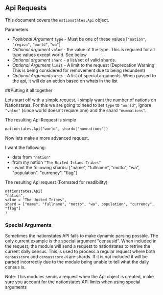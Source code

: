Api Requests
---

This document covers the `nationstates.Api` object. 


Parameters

* *Positional Argument* `type` - Must be one of these values [`"nation"`, `"region"`, `"world"`, `"wa"`]
* *Optional argument* `value` - the value of the type. This is required for all type values except world. See below 
* *Optional argument* `shard` - a list/set of valid shards.
* *Optional Argument* `limit` - A limit to the request (Deprecation Warning: This is being considered for removement due to being redundent)
* *Optional Arguments* `args` - A list of special arguments. When passed to the api, it will do an action based on whats in the list


##Putting it all together

Lets start off with a simple request. I simply want the number of nations on Nationstates. For this we are going to need to set `type` to `"world"`, ignore `"value"` (since world doesn't require one) and the shard `"numnations"`.

The resulting Api Request is simple

    nationstates.Api("world", shard=["numnations"])

Now lets make a more advanced request.

I want the following:

- data from `"nation"`
- from my nation `"The United Island Tribes"`
- I want the following shards: ["name", "fullname", "motto", "wa", "population", "currency", "flag"]


The resulting Api request (Formated for readibility):

    nationstates.Api(
    "nation",
    value = "The United Tribes",
    shard = ["name", "fullname", "motto", "wa", population", "currency", "flag"]
    )


### Special Arguments

Sometimes the nationstates API fails to make dynamic parsing possble. The only current example is the special argument "censusid". When included in the request, the module will send a request to nationstates to retrive the current daily census. This is used to process a regular request where both `censusscore` and `censusscore-N` are shards. If it is not included it will be parsed incorrectly due to the module being unable to tell what the daily census is. 

Note: This modules sends a request when the Api object is created, make sure you account for the nationstates API limits when using special arguments
